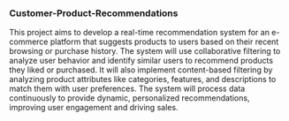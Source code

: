 ### Customer-Product-Recommendations
This project aims to develop a real-time recommendation system for an e-commerce platform that suggests products to users based on their recent browsing or purchase history.
The system will use collaborative filtering to analyze user behavior and identify similar users to recommend products they liked or purchased.
It will also implement content-based filtering by analyzing product attributes like categories, features, and descriptions to match them with user preferences. 
The system will process data continuously to provide dynamic, personalized recommendations, improving user engagement and driving sales.
